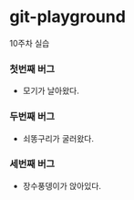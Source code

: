 # git-playground
10주차 실습

### 첫번째 버그
 - 모기가 날아왔다.

 ### 두번째 버그
  - 쇠똥구리가 굴러왔다.

### 세번째 버그
 - 장수풍뎅이가 앉아있다.